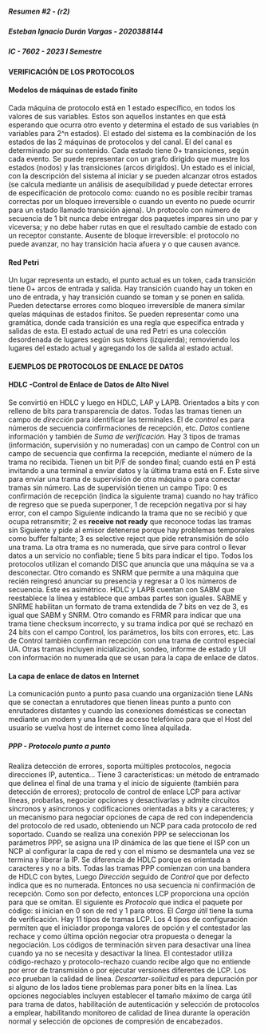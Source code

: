 ﻿##### Resumen #2 - (r2)
##### Esteban Ignacio Durán Vargas - 2020388144
##### IC - 7602 - 2023 I Semestre

#### VERIFICACIÓN DE LOS PROTOCOLOS
#### Modelos de máquinas de estado finito
Cada máquina de protocolo está en 1 estado específico, en todos los valores de sus variables. Estos son aquellos instantes en que está esperando que ocurra otro evento y determina el estado de sus variables (n variables para 2^n estados). El estado del sistema es la combinación de los estados de las 2 máquinas de protocolos y del canal. El del canal es determinado por su contenido. Cada estado tiene 0+ transiciones, según cada evento. Se puede representar con un grafo dirigido que muestre los estados (nodos) y las transiciones (arcos dirigidos). Un estado es el inicial, con la descripción del sistema al iniciar y se pueden alcanzar otros estados (se calcula mediante un análisis de asequibilidad y puede detectar errores de especificación de protocolo como: cuando no es posible recibir tramas correctas por un bloqueo irreversible o cuando un evento no puede ocurrir para un estado llamado transición ajena). Un protocolo con número de secuencia de 1 bit nunca debe entregar dos paquetes impares sin uno par y viceversa; y no debe haber rutas en que el resultado cambie de estado con un receptor constante. Ausente de bloque irreversible: el protocolo no puede avanzar, no hay transición hacia afuera y o que causen avance.

#### Red Petri
Un lugar representa un estado, el punto actual es un token, cada transición tiene 0+ arcos de entrada y salida. Hay transición cuando hay un token en uno de entrada, y hay transición cuando se toman y se ponen en salida. Pueden detectarse errores como bloqueo irreversible de manera similar quelas máquinas de estados finitos. Se pueden representar como una gramática, donde cada transición es una regla que especifica entrada y salidas de esta. El estado actual de una red Petri es una colección desordenada de lugares según sus tokens (izquierda); removiendo los lugares del estado actual y agregando los de salida al estado actual. 

#### EJEMPLOS DE PROTOCOLOS DE ENLACE DE DATOS
#### HDLC -Control de Enlace de Datos de Alto Nivel

Se convirtió en HDLC y luego en HDLC, LAP y LAPB. Orientados a bits y con relleno de bits para transparencia de datos. Todas las tramas tienen un campo de *dirección* para identificar las terminales. El de *control* es para números de secuencia confirmaciones de recepción, etc. *Datos* contiene información y también de *Suma de verificación.* Hay 3 tipos de tramas (información, supervisión y no numeradas) con un campo de Control con un campo de secuencia que confirma la recepción, mediante el número de la trama no recibida. Tienen un bit P/F de sondeo final; cuando está en P está invitando a una terminal a enviar datos y la última trama está en F. Este sirve para enviar una trama de supervisión de otra máquina o para conectar tramas sin número. Las de supervisión tienen un campo Tipo: 0 es confirmación de recepción (indica la siguiente trama) cuando no hay tráfico de regreso que se pueda superponer, 1 de recepción negativa por si hay error, con el campo Siguiente indicando la trama que no se recibió y que ocupa retransmitir; 2 es **receive not ready** que reconoce todas las tramas sin Siguiente y pide al emisor detenerse porque hay problemas temporales como buffer faltante; 3 es selective reject que pide retransmisión de sólo una trama. La otra trama es no numerada, que sirve para control o llevar datos a un servicio no confiable; tiene 5 bits para indicar el tipo. Todos los protocolos utilizan el comando DISC que anuncia que una máquina se va a desconectar. Otro comando es SNRM que permite a una máquina que recién reingresó anunciar su presencia y regresar a 0 los números de secuencia. Este es asimétrico. HDLC y LAPB cuentan con SABM que reestablece la línea y establece que ambas partes son iguales. SABME y SNRME habilitan un formato de trama extendida de 7 bits en vez de 3, es igual que SABM y SNRM. Otro comando es FRMR para indicar que una trama tiene checksum incorrecto, y su trama indica por qué se rechazó en 24 bits con el campo Control, los parámetros, los bits con errores, etc. Las de Control también confirman recepción con una trama de control especial UA. Otras tramas incluyen inicialización, sondeo, informe de estado y UI con información no numerada que se usan para la capa de enlace de datos.

#### La capa de enlace de datos en Internet

La comunicación punto a punto pasa cuando una organización tiene LANs que se conectan a enrutadores que tienen líneas punto a punto con enrutadores distantes y cuando las conexiones domésticas se conectan mediante un modem y una línea de acceso telefónico para que el Host del usuario se vuelva host de internet como línea alquilada.

##### PPP - Protocolo punto a punto
Realiza detección de errores, soporta múltiples protocolos, negocia direcciones IP, autentica... Tiene 3 características: un método de entramado que delinea el final de una trama y el inicio de siguiente (también para detección de errores); protocolo de control de enlace LCP para activar líneas, probarlas, negociar opciones y desactivarlas y admite circuitos síncronos y asíncronos y codificaciones orientadas a bits y a caracteres; y un mecanismo para negociar opciones de capa de red con independencia del protocolo de red usado, obteniendo un NCP para cada protocolo de red soportado. Cuando se realiza una conexión PPP se seleccionan los parámetros PPP, se asigna una IP dinámica de las que tiene el ISP con un NCP al configurar la capa de red y con el mismo se desmantela una vez se termina y liberar la IP. Se diferencia de HDLC porque es orientada a caracteres y no a bits. Todas las tramas PPP comienzan con una bandera de HDLC con bytes, Luego *Dirección* seguido de *Control* que por defecto indica que es no numerada. Entonces no usa secuencia ni confirmación de recepción. Como son por defecto, entonces LCP proporciona una opción para que se omitan. El siguiente es *Protocolo* que indica el paquete por código: si inician en 0 son de red y 1 para otros. El *Carga útil* tiene la suma de verificación. Hay 11 tipos de tramas LCP. Los 4 tipos de configuración permiten que el iniciador proponga valores de opción y el contestador las rechace y como última opción negociar otra propuesta o denegar la negociación. Los códigos de terminación sirven para desactivar una línea cuando ya no se necesita y desactivar la línea. El contestador utiliza código-rechazo y protocolo-rechazo cuando recibe algo que no entiende por error de transmisión o por ejecutar versiones diferentes de LCP. Los *eco* prueban la calidad de línea. *Descartar-solicitud* es para depuración por si alguno de los lados tiene problemas para poner bits en la línea. Las opciones negociables incluyen establecer el tamaño máximo de carga útil para trama de datos, habilitación de autenticación y selección de protocolos a emplear, habilitando monitoreo de calidad de línea durante la operación normal y selección de opciones de compresión de encabezados.
